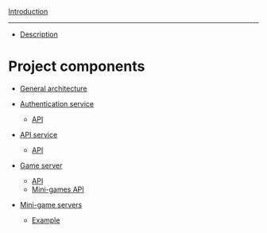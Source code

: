 [Introduction](./introduction.md)

---

- [Description](./description.md)

# Project components

- [General architecture](./architecture.md)

- [Authentication service](./auth/index.md)
    - [API](./auth/api.md)

- [API service]()
    - [API]()

- [Game server]()
    - [API]()
    - [Mini-games API]()

- [Mini-game servers]()
    - [Example]()
